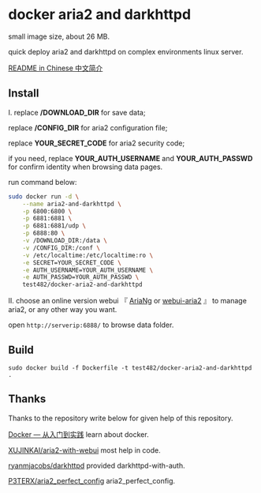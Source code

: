 # docker aria2 and darkhttpd

small image size, about 26 MB.

quick deploy aria2 and darkhttpd on complex environments linux server.

[README in Chinese 中文简介](https://github.com/test482/docker-aria2-and-darkhttpd/blob/master/README.zh_CN.md)

## Install

I. replace **/DOWNLOAD_DIR** for save data;

replace **/CONFIG_DIR** for aria2 configuration file;

replace **YOUR_SECRET_CODE** for aria2 security code;

if you need, replace **YOUR_AUTH_USERNAME** and **YOUR_AUTH_PASSWD** for confirm identity when browsing data pages.

run command below:

```bash
sudo docker run -d \
    --name aria2-and-darkhttpd \
    -p 6800:6800 \
    -p 6881:6881 \
    -p 6881:6881/udp \
    -p 6888:80 \
    -v /DOWNLOAD_DIR:/data \
    -v /CONFIG_DIR:/conf \
    -v /etc/localtime:/etc/localtime:ro \
    -e SECRET=YOUR_SECRET_CODE \
    -e AUTH_USERNAME=YOUR_AUTH_USERNAME \
    -e AUTH_PASSWD=YOUR_AUTH_PASSWD \
    test482/docker-aria2-and-darkhttpd
```

II. choose an online version webui 『 [AriaNg](http://ariang.mayswind.net/latest) or [webui-aria2](https://ziahamza.github.io/webui-aria2) 』 to manage aria2, or any other way you want.

open `http://serverip:6888/` to browse data folder.

## Build

`sudo docker build -f Dockerfile -t test482/docker-aria2-and-darkhttpd .`

## Thanks

Thanks to the repository write below for given help of this repository.

[Docker — 从入门到实践](https://docker_practice.gitee.io/zh-cn/) learn about docker.

[XUJINKAI/aria2-with-webui](https://github.com/XUJINKAI/aria2-with-webui) most help in code.

[ryanmjacobs/darkhttpd](https://github.com/ryanmjacobs/darkhttpd) provided darkhttpd-with-auth.

[P3TERX/aria2_perfect_config](https://github.com/P3TERX/aria2_perfect_config) aria2_perfect_config.
